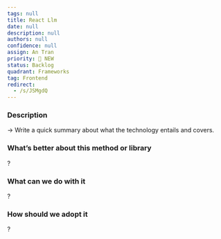 ```yaml
---
tags: null
title: React Llm
date: null
description: null
authors: null
confidence: null
assign: An Tran
priority: 🌟 NEW
status: Backlog
quadrant: Frameworks
tag: Frontend
redirect:
  - /s/JSMgdQ
---
```


<!-- table_of_contents 5248ba5c-7d76-4cca-8ffb-87c8d8a15ea1 -->

### Description

→ Write a quick summary about what the technology entails and covers.

### What’s better about this method or library

?

### What can we do with it

?

### How should we adopt it

?

<!-- child_database 28a4b5fe-3154-4516-b341-37fcb6498d69 -->
